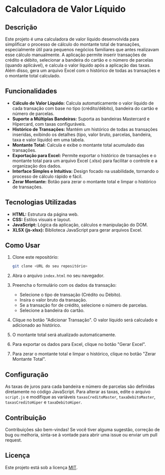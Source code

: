 # Calculadora de Valor Líquido

## Descrição

Este projeto é uma calculadora de valor líquido desenvolvida para simplificar o processo de cálculo do montante total de transações, especialmente útil para pequenos negócios familiares que antes realizavam esse cálculo manualmente. A aplicação permite inserir transações de crédito e débito, selecionar a bandeira do cartão e o número de parcelas (quando aplicável), e calcula o valor líquido após a aplicação das taxas. Além disso, gera um arquivo Excel com o histórico de todas as transações e o montante total calculado.

## Funcionalidades

*   **Cálculo de Valor Líquido:** Calcula automaticamente o valor líquido de cada transação com base no tipo (crédito/débito), bandeira do cartão e número de parcelas.
*   **Suporte a Múltiplas Bandeiras:** Suporta as bandeiras Mastercard e Hipercard, com taxas configuráveis.
*   **Histórico de Transações:** Mantém um histórico de todas as transações inseridas, exibindo os detalhes (tipo, valor bruto, parcelas, bandeira, taxa e valor líquido) em uma tabela.
*   **Montante Total:** Calcula e exibe o montante total acumulado das transações.
*   **Exportação para Excel:** Permite exportar o histórico de transações e o montante total para um arquivo Excel (.xlsx) para facilitar o controle e a organização dos dados.
*   **Interface Simples e Intuitiva:** Design focado na usabilidade, tornando o processo de cálculo rápido e fácil.
*   **Zerar Montante:** Botão para zerar o montante total e limpar o histórico de transações.

## Tecnologias Utilizadas

*   **HTML:** Estrutura da página web.
*   **CSS:** Estilos visuais e layout.
*   **JavaScript:** Lógica da aplicação, cálculos e manipulação do DOM.
*   **XLSX (js-xlsx):** Biblioteca JavaScript para gerar arquivos Excel.

## Como Usar

1.  Clone este repositório:

    ```bash
    git clone <URL do seu repositório>
    ```

2.  Abra o arquivo `index.html` no seu navegador.

3.  Preencha o formulário com os dados da transação:
    *   Selecione o tipo de transação (Crédito ou Débito).
    *   Insira o valor bruto da transação.
    *   Se a transação for de crédito, selecione o número de parcelas.
    *   Selecione a bandeira do cartão.

4.  Clique no botão "Adicionar Transação". O valor líquido será calculado e adicionado ao histórico.

5.  O montante total será atualizado automaticamente.

6.  Para exportar os dados para Excel, clique no botão "Gerar Excel".

7.  Para zerar o montante total e limpar o histórico, clique no botão "Zerar Montante Total".

## Configuração

As taxas de juros para cada bandeira e número de parcelas são definidas diretamente no código JavaScript. Para alterar as taxas, edite o arquivo `script.js` e modifique as variáveis `taxasCreditoMaster`, `taxaDebitoMaster`, `taxasCreditoHiper` e `taxaDebitoHiper`.

## Contribuição

Contribuições são bem-vindas! Se você tiver alguma sugestão, correção de bug ou melhoria, sinta-se à vontade para abrir uma issue ou enviar um pull request.

## Licença

Este projeto está sob a licença [MIT](LICENSE).